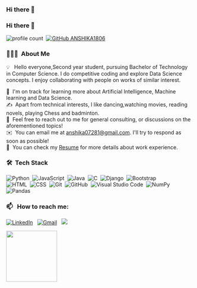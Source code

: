 ### Hi there 👋


### Hi there 👋
![profile count](https://komarev.com/ghpvc/?username=ANSHIKA1806&color=red)&nbsp;
[![GitHub ANSHIKA1806](https://img.shields.io/github/followers/avinash201199?label=follow&style=social)](https://github.com/ANSHIKA1806)&nbsp;

### 👨🏻‍💻 &nbsp;About Me

💡 &nbsp; Hello everyone,Second year student, pursuing Bachelor of Technology in Computer Science. I do competitive coding and explore Data Science concepts. I enjoy collaborating with people on works of similar interest.

🌱 &nbsp;I'm on track for learning more about Artificial Intelligence, Machine learning and Data Science.\
✍️ &nbsp;Apart from technical interests, I like dancing,watching movies, reading novels, playing Chess and badminton.\
💬 &nbsp;Feel free to reach out to me for general consulting, or discussions on the aforementioned topics!\
✉️ &nbsp;You can email me at anshika07281@gmail.com. I'll try to respond as soon as possible!\
📄 &nbsp;You can check my [Resume](https://drive.google.com/file/d/1JPSO5DIiX7-XqxGTKV0XlzimEX1LR0w7/view) for more details about work experience.


### 🛠 &nbsp;Tech Stack

![Python](https://img.shields.io/badge/-Python-05122A?style=flat&logo=python)&nbsp;
![JavaScript](https://img.shields.io/badge/-JavaScript-05122A?style=flat&logo=javascript)&nbsp;
![Java](https://img.shields.io/badge/-Java-05122A?style=flat&logo=Java&logoColor=FFA518)&nbsp;
![C](https://img.shields.io/badge/-C-05122A?style=flat&logo=C&logoColor=A8B9CC)&nbsp;
![Django](https://img.shields.io/badge/-Django-05122A?style=flat&logo=django&logoColor=092E20)&nbsp;
![Bootstrap](https://img.shields.io/badge/-Bootstrap-05122A?style=flat&logo=bootstrap&logoColor=563D7C)\
![HTML](https://img.shields.io/badge/-HTML-05122A?style=flat&logo=HTML5)&nbsp;
![CSS](https://img.shields.io/badge/-CSS-05122A?style=flat&logo=CSS3&logoColor=1572B6)&nbsp;
![Git](https://img.shields.io/badge/-Git-05122A?style=flat&logo=git)&nbsp;
![GitHub](https://img.shields.io/badge/-GitHub-05122A?style=flat&logo=github)&nbsp;
![Visual Studio Code](https://img.shields.io/badge/-Visual%20Studio%20Code-05122A?style=flat&logo=visual-studio-code&logoColor=007ACC)&nbsp;
![NumPy](https://img.shields.io/badge/numpy%20-%23013243.svg?&style=flat&logo=numpy&logoColor=white)&nbsp;
![Pandas](https://img.shields.io/badge/pandas%20-%23150458.svg?&style=flat&logo=pandas&logoColor=white)&nbsp;


### 📫 &nbsp; How to reach me:


<a href="https://www.linkedin.com/in/anshika-singh-589922164/"><img alt="LinkedIn" src="https://img.shields.io/badge/linkedin%20-%230077B5.svg?&style=flat&logo=linkedin&logoColor=white"/></a> &nbsp;
<a href="mailto:avinash201199@gmail.com"><img alt="Gmail" src="https://img.shields.io/badge/Gmail-D14836?style=flat&logo=gmail&logoColor=white" /></a> &nbsp;
<a href="https://www.instagram.com/anshika__.24/"><img src="https://img.shields.io/badge/-@anshika__.24-E4405F?style=flat&logo=Instagram&logoColor=white"/></a> &nbsp;

<img height="137px" src="https://github-readme-stats.vercel.app/api?username=ANSHIKA1806&hide_title=true&hide_border=true&show_icons=true&include_all_commits=true&count_private=true&line_height=21&text_color=000&icon_color=000&bg_color=0,ea6161,ffc64d,fffc4d,52fa5a&theme=graywhite" />


